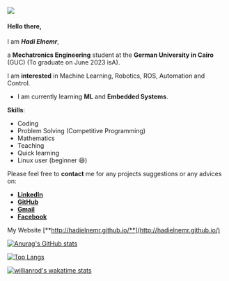 ![](https://komarev.com/ghpvc/?username=HadiElnemr)
#### Hello there, 
I am **_Hadi Elnemr_**,

a **Mechatronics Engineering** student at the **German University in Cairo** (GUC) (To graduate on June 2023 isA).

I am **interested** in Machine Learning, Robotics, ROS, Automation and Control.

* I am currently learning **ML** and **Embedded Systems**.

**Skills**:
* Coding
* Problem Solving (Competitive Programming)
* Mathematics
* Teaching
* Quick learning
* Linux user (beginner 😄) 

Please feel free to **contact** me for any projects suggestions or any advices on: 
* [**LinkedIn**](https://www.linkedin.com/in/hadi-elnemr/)
* [**GitHub**](https://github.com/HadiElnemr)
* [**Gmail**](hadi.elnemr@gmail.com)
* [**Facebook**](https://www.facebook.com/hadi.elnimr)

My Website [**http://hadielnemr.github.io/**](http://hadielnemr.github.io/)

[![Anurag's GitHub stats](https://github-readme-stats.vercel.app/api?username=HadiElnemr&show_icons=true&theme=vision-friendly-dark)](https://github.com/anuraghazra/github-readme-stats)

[![Top Langs](https://github-readme-stats.vercel.app/api/top-langs/?username=HadiElnemr&langs_count=10&hide=css,html,rich%20text%20format,jupyter%20notebook,javascript,vhdl&theme=vision-friendly-dark)](https://github.com/anuraghazra/github-readme-stats)

[![willianrod's wakatime stats](https://github-readme-stats.vercel.app/api/wakatime?username=HadiElnemr&theme=vision-friendly-dark)](https://github.com/anuraghazra/github-readme-stats)
